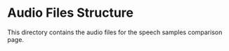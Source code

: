 # Audio Files Structure

This directory contains the audio files for the speech samples comparison page.


